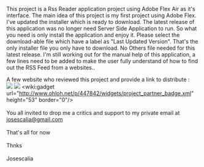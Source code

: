 This project is a Rss Reader application project using Adobe Flex Air as it's interface.
The main idea of this project is my first project using Adobe Flex.
I've updated the installer which is ready to download. The latest release of this application was no longer need Server Side Application to run. So what you need is only install the application and enjoy it.
Please select the download-able file which have a label as "Last Updated Version". That's the only installer file you only have to download. No Others file needed for this latest release.
I'm still working out for the manual help of this application, a few lines need to be added to make the user fully understand of how to find out the RSS Feed from a websites..

A few website who reviewed this project and provide a link to distribute :<br>
<a href='http://www.softsea.com/review/Flex-RSS-Reader.html'><img src='http://www.softsea.com/images/pro-logo-top.gif' border='0' /></a>
<a href='http://www.softpedia.com/get/Internet/News-Newsgroups-Blog-Tools/Rss-Reader-josescalia.shtml'><img src='http://www.softpedia.com/base_img/softpedia_free_award_f.gif' /></a>
<wiki:gadget url="http://www.ohloh.net/p/447842/widgets/project_partner_badge.xml" height="53" border="0"/><br>
<br>
You all invited to drop me a critics and support to my private email at josescalia@gmail.com<br>
<br>
That's all for now<br>
<br>
Thnks<br>
<br>
Josescalia